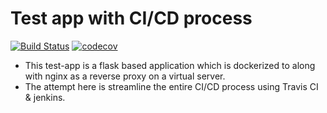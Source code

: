 # Test app with CI/CD process

[![Build Status](https://travis-ci.org/sanket4373/test-app.svg?branch=master)](https://travis-ci.org/sanket4373/test-app) [![codecov](https://codecov.io/gh/sanket4373/test-app/branch/master/graph/badge.svg)](https://codecov.io/gh/sanket4373/test-app)

- This test-app is a flask based application which is dockerized to along with nginx as a reverse proxy on a virtual server. 
- The attempt here is streamline the entire CI/CD process using Travis CI & jenkins.
